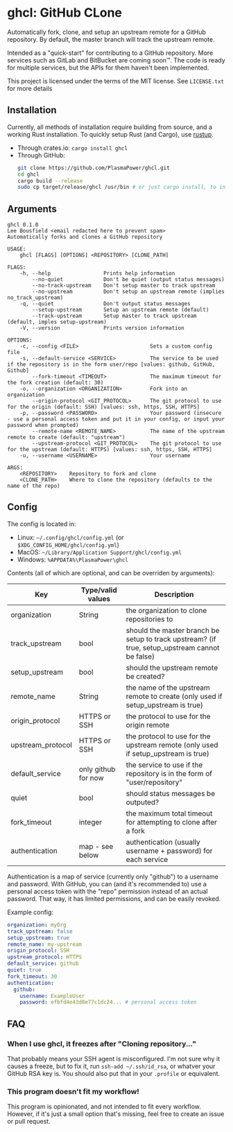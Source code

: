 # ghcl: GitHub CLone

Automatically fork, clone, and setup an upstream remote for a GitHub repository. By default, the master branch will track the upstream remote.

Intended as a "quick-start" for contributing to a GitHub repository.
More services such as GitLab and BitBucket are coming soon™. The code is ready for multiple services, but the APIs for them haven't been implemented.

This project is licensed under the terms of the MIT license. See `LICENSE.txt` for more details

## Installation

Currently, all methods of installation require building from source, and a working Rust installation.
To quickly setup Rust (and Cargo), use [rustup](https://rustup.rs).

- Through crates.io: `cargo install ghcl`
- Through GitHub:
  ```sh
  git clone https://github.com/PlasmaPower/ghcl.git
  cd ghcl
  cargo build --release
  sudo cp target/release/ghcl /usr/bin # or just cargo install, to install for just your user
  ```

## Arguments

```
ghcl 0.1.0
Lee Bousfield <email redacted here to prevent spam>
Automatically forks and clones a GitHub repository

USAGE:
    ghcl [FLAGS] [OPTIONS] <REPOSITORY> [CLONE_PATH]

FLAGS:
    -h, --help                 Prints help information
        --no-quiet             Don't be quiet (output status messages)
        --no-track-upstream    Don't setup master to track upstream
        --no-upstream          Don't setup an upstream remote (implies no_track_upstream)
    -q, --quiet                Don't output status messages
        --setup-upstream       Setup an upstream remote (default)
        --track-upstream       Setup master to track upstream (default, imples setup-upstream)
    -V, --version              Prints version information

OPTIONS:
    -c, --config <FILE>                       Sets a custom config file
    -s, --default-service <SERVICE>           The service to be used if the repository is in the form user/repo [values: github, GitHub, Github]
        --fork-timeout <TIMEOUT>              The maximum timeout for the fork creation (default: 30)
    -o, --organization <ORGANIZATION>         Fork into an organization
        --origin-protocol <GIT_PROTOCOL>      The git protocol to use for the origin (default: SSH) [values: ssh, https, SSH, HTTPS]
    -p, --password <PASSWORD>                 Your password (insecure - use a personal access token and put it in your config, or input your password when prompted)
        --remote-name <REMOTE_NAME>           The name of the upstream remote to create (default: "upstream")
        --upstream-protocol <GIT_PROTOCOL>    The git protocol to use for the upstream (default: HTTPS) [values: ssh, https, SSH, HTTPS]
    -u, --username <USERNAME>                 Your username

ARGS:
    <REPOSITORY>    Repository to fork and clone
    <CLONE_PATH>    Where to clone the repository (defaults to the name of the repo)
```

## Config

The config is located in:

- Linux: `~/.config/ghcl/config.yml` (or `$XDG_CONFIG_HOME/ghcl/config.yml`)
- MacOS: `~/Library/Application Support/ghcl/config.yml`
- Windows: `%APPDATA%\PlasmaPower\ghcl`

Contents (all of which are optional, and can be overriden by arguments):

| Key               | Type/valid values   | Description                                                                                    |
|-------------------|---------------------|------------------------------------------------------------------------------------------------|
| organization      | String              | the organization to clone repositories to                                                      |
| track_upstream    | bool                | should the master branch be setup to track upstream? (if true, setup_upstream cannot be false) |
| setup_upstream    | bool                | should the upstream remote be created?                                                         |
| remote_name       | String              | the name of the upstream remote to create (only used if setup_upstream is true)                |
| origin_protocol   | HTTPS or SSH        | the protocol to use for the origin remote                                                      |
| upstream_protocol | HTTPS or SSH        | the protocol to use for the upstream remote (only used if setup_upstream is true)              |
| default_service   | only github for now | the service to use if the repository is in the form of "user/repository"                       |
| quiet             | bool                | should status messages be outputed?                                                            |
| fork_timeout      | integer             | the maximum total timeout for attempting to clone after a fork                                 |
| authentication    | map - see below     | authentication (usually username + password) for each service                                  |

Authentication is a map of service (currently only "github") to a username and password.
With GitHub, you can (and it's recommended to) use a personal access token with the "repo" permission instead of an actual password.
That way, it has limited permissions, and can be easily revoked.

Example config:

```yaml
organization: myOrg
track_upstream: false
setup_upstream: true
remote_name: my-upstream
origin_protocol: SSH
upstream_protocol: HTTPS
default_service: github
quiet: true
fork_timeout: 30
authentication:
  github:
    username: ExampleUser
    password: efbfd4e43d8e77c1dc24... # personal access token
```

## FAQ

### When I use ghcl, it freezes after "Cloning repository..."
That probably means your SSH agent is misconfigured.
I'm not sure why it causes a freeze, but to fix it, run `ssh-add ~/.ssh/id_rsa`, or whatver your GitHub RSA key is.
You should also put that in your `.profile` or equivalent.

### This program doesn't fit my workflow!
This program is opinionated, and not intended to fit every workflow.
However, if it's just a small option that's missing, feel free to create an issue or pull request.
